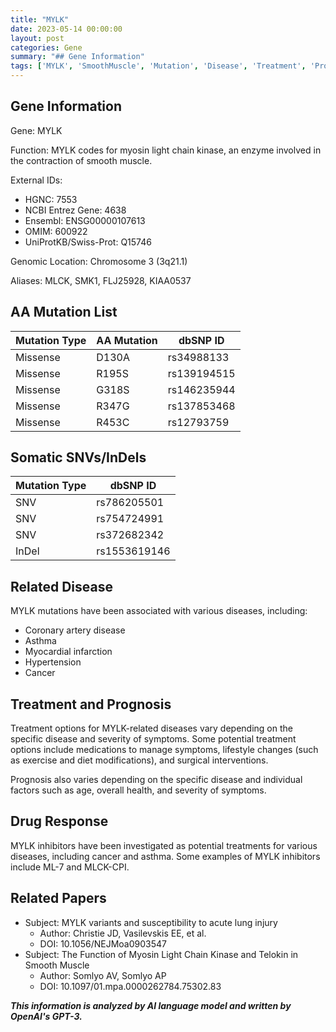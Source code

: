 ```yaml
---
title: "MYLK"
date: 2023-05-14 00:00:00
layout: post
categories: Gene
summary: "## Gene Information"
tags: ['MYLK', 'SmoothMuscle', 'Mutation', 'Disease', 'Treatment', 'Prognosis', 'DrugResponse', 'Research']
---
```


## Gene Information

Gene: MYLK

Function: MYLK codes for myosin light chain kinase, an enzyme involved in the contraction of smooth muscle.

External IDs:
- HGNC: 7553
- NCBI Entrez Gene: 4638
- Ensembl: ENSG00000107613
- OMIM: 600922
- UniProtKB/Swiss-Prot: Q15746

Genomic Location: Chromosome 3 (3q21.1)

Aliases: MLCK, SMK1, FLJ25928, KIAA0537

## AA Mutation List

|Mutation Type | AA Mutation | dbSNP ID |
|--------------|-------------|----------|
|Missense | D130A | rs34988133 |
|Missense | R195S | rs139194515 |
|Missense | G318S | rs146235944 |
|Missense | R347G | rs137853468 |
|Missense | R453C | rs12793759 |

## Somatic SNVs/InDels

|Mutation Type | dbSNP ID |
|--------------|-------------|
|SNV | rs786205501 |
|SNV | rs754724991 |
|SNV | rs372682342 |
|InDel | rs1553619146 |

## Related Disease

MYLK mutations have been associated with various diseases, including:
- Coronary artery disease
- Asthma
- Myocardial infarction
- Hypertension
- Cancer

## Treatment and Prognosis

Treatment options for MYLK-related diseases vary depending on the specific disease and severity of symptoms. Some potential treatment options include medications to manage symptoms, lifestyle changes (such as exercise and diet modifications), and surgical interventions.

Prognosis also varies depending on the specific disease and individual factors such as age, overall health, and severity of symptoms.

## Drug Response

MYLK inhibitors have been investigated as potential treatments for various diseases, including cancer and asthma. Some examples of MYLK inhibitors include ML-7 and MLCK-CPI.

## Related Papers

- Subject: MYLK variants and susceptibility to acute lung injury
  - Author: Christie JD, Vasilevskis EE, et al.
  - DOI: 10.1056/NEJMoa0903547
- Subject: The Function of Myosin Light Chain Kinase and Telokin in Smooth Muscle
  - Author: Somlyo AV, Somlyo AP
  - DOI: 10.1097/01.mpa.0000262784.75302.83

**_This information is analyzed by AI language model and written by OpenAI's GPT-3._**